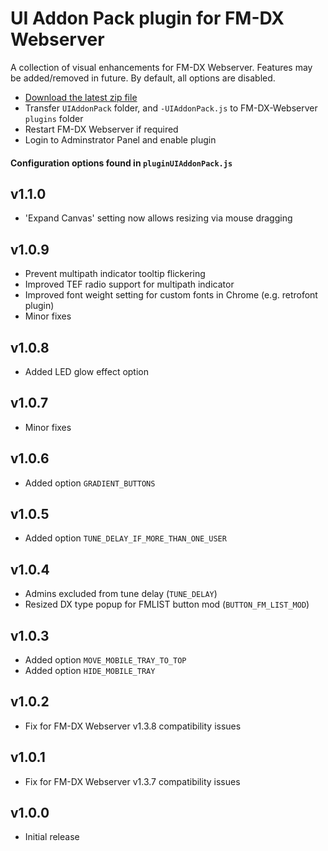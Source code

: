 # UI Addon Pack plugin for FM-DX Webserver

A collection of visual enhancements for FM-DX Webserver. Features may be added/removed in future. By default, all options are disabled.

* [Download the latest zip file](https://github.com/AmateurAudioDude/FM-DX-Webserver-Plugin-UI-Addon-Pack/archive/refs/heads/main.zip)
* Transfer `UIAddonPack` folder, and `-UIAddonPack.js` to FM-DX-Webserver `plugins` folder
* Restart FM-DX Webserver if required
* Login to Adminstrator Panel and enable plugin

#### Configuration options found in `pluginUIAddonPack.js`

v1.1.0
------
* 'Expand Canvas' setting now allows resizing via mouse dragging

v1.0.9
------
* Prevent multipath indicator tooltip flickering
* Improved TEF radio support for multipath indicator
* Improved font weight setting for custom fonts in Chrome (e.g. retrofont plugin)
* Minor fixes

v1.0.8
------
* Added LED glow effect option

v1.0.7
------
* Minor fixes

v1.0.6
------
* Added option `GRADIENT_BUTTONS`

v1.0.5
------
* Added option `TUNE_DELAY_IF_MORE_THAN_ONE_USER`

v1.0.4
------
* Admins excluded from tune delay (`TUNE_DELAY`)
* Resized DX type popup for FMLIST button mod (`BUTTON_FM_LIST_MOD`)

v1.0.3
------
* Added option `MOVE_MOBILE_TRAY_TO_TOP`
* Added option `HIDE_MOBILE_TRAY`

v1.0.2
------
* Fix for FM-DX Webserver v1.3.8 compatibility issues

v1.0.1
------
* Fix for FM-DX Webserver v1.3.7 compatibility issues

v1.0.0
------
* Initial release
